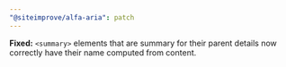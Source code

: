 ```yaml
---
"@siteimprove/alfa-aria": patch
---
```


**Fixed:** `<summary>` elements that are summary for their parent details now correctly have their name computed from content.
